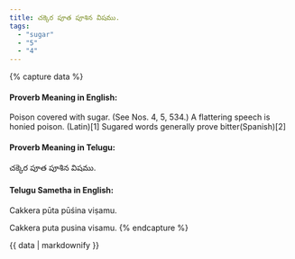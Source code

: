 ```yaml
---
title: చక్కెర పూత పూశిన విషము.
tags:
  - "sugar"
  - "5"
  - "4"
---
```


{% capture data %}
#### Proverb Meaning in English:
Poison covered with sugar.
(See Nos. 4, 5, 534.)
A flattering speech is honied poison. (Latin)[1]
Sugared words generally prove bitter(Spanish)[2]

#### Proverb Meaning in Telugu:
చక్కెర పూత పూశిన విషము.

#### Telugu Sametha in English:
Cakkera pūta pūśina viṣamu.

Cakkera puta pusina visamu.
{% endcapture %}

{{ data | markdownify }}

